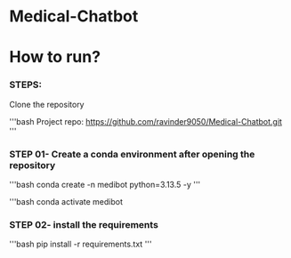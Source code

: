 # Medical-Chatbot

# How to run?
### STEPS:

Clone the repository

'''bash
Project repo: https://github.com/ravinder9050/Medical-Chatbot.git
'''

### STEP 01- Create a conda environment after opening the repository

'''bash
conda create -n medibot python=3.13.5 -y
'''

'''bash
conda activate medibot


### STEP 02- install the requirements

'''bash
pip install -r requirements.txt
'''